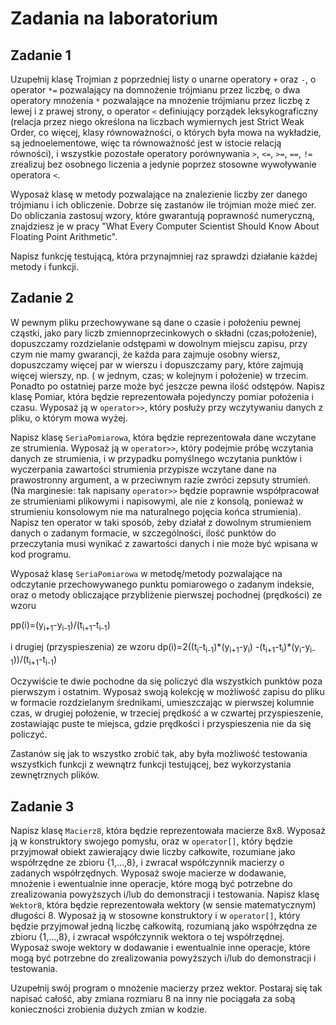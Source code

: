 # Zadania na laboratorium

## Zadanie 1
Uzupełnij klasę Trojmian z poprzedniej listy o unarne operatory ```+``` oraz ```-```, o operator ```*=``` pozwalający 
na domnożenie trójmianu przez liczbę, o dwa operatory mnożenia ```*``` pozwalające na mnożenie trójmianu przez liczbę 
z lewej i z prawej strony, o operator ```<``` definiujący porządek leksykograficzny (relacja przez niego określona 
na liczbach wymiernych jest Strict Weak Order, co więcej, klasy równoważności, o których była mowa na wykładzie, 
są jednoelementowe, więc ta równoważność jest w istocie relacją równości), i wszystkie pozostałe 
operatory porównywania ```>```, ```<=```, ```>=```, ```==```, ```!=``` zrealizuj bez osobnego liczenia 
a jedynie poprzez stosowne wywoływanie operatora ```<```.

Wyposaż klasę w metody pozwalające na znalezienie liczby zer danego trójmianu i ich obliczenie. 
Dobrze się zastanów ile trójmian może mieć zer. Do obliczania zastosuj wzory, 
które gwarantują poprawność numeryczną, znajdziesz je w pracy 
"What Every Computer Scientist Should Know About Floating Point Arithmetic".

Napisz funkcję testującą, która przynajmniej raz sprawdzi działanie każdej metody i funkcji.

## Zadanie 2
W pewnym pliku przechowywane są dane o czasie i położeniu pewnej cząstki, jako pary liczb zmiennoprzecinkowych 
o składni (czas;położenie), dopuszczamy rozdzielanie odstępami w dowolnym miejscu zapisu, przy czym nie mamy gwarancji, 
że każda para zajmuje osobny wiersz, dopuszczamy więcej par w wierszu i dopuszczamy pary, które zajmują więcej wierszy, 
np. ( w jednym, czas; w kolejnym i położenie) w trzecim. Ponadto po ostatniej parze może być jeszcze pewna ilość odstępów.
Napisz klasę Pomiar, która będzie reprezentowała pojedynczy pomiar położenia i czasu. 
Wyposaż ją w ```operator>>```, który posłuży przy wczytywaniu danych z pliku, o którym mowa wyżej.

Napisz klasę ```SeriaPomiarowa```, która będzie reprezentowała dane wczytane ze strumienia. Wyposaż ją w ```operator>>```, 
który podejmie próbę wczytania danych ze strumienia, i w przypadku pomyślnego wczytania punktów i wyczerpania 
zawartości strumienia przypisze wczytane dane na prawostronny argument, a w przeciwnym razie zwróci zepsuty strumień. 
(Na marginesie: tak napisany ```operator>>``` będzie poprawnie współpracował ze strumieniami plikowymi i napisowymi, 
ale nie z konsolą, ponieważ w strumieniu konsolowym nie ma naturalnego pojęcia końca strumienia). 
Napisz ten operator w taki sposób, żeby działał z dowolnym strumieniem danych o zadanym formacie, 
w szczególności, ilość punktów do przeczytania musi wynikać z zawartości danych i nie może być wpisana w kod programu.

Wyposaż klasę ```SeriaPomiarowa``` w metodę/metody pozwalające na odczytanie przechowywanego punktu pomiarowego 
o zadanym indeksie, oraz o metody obliczające przybliżenie pierwszej pochodnej (prędkości) ze wzoru

pp(i)=(y<sub>i+1</sub>-y<sub>i-1</sub>)/(t<sub>i+1</sub>-t<sub>i-1</sub>)

i drugiej (przyspieszenia) ze wzoru
dp(i)=2((t<sub>i</sub>-t<sub>i-1</sub>)\*(y<sub>i+1</sub>-y<sub>i</sub>) -(t<sub>i+1</sub>-t<sub>i</sub>)\*(y<sub>i</sub>-y<sub>i-1</sub>))/(t<sub>i+1</sub>-t<sub>i-1</sub>)

Oczywiście te dwie pochodne da się policzyć dla wszystkich punktów poza pierwszym i ostatnim.
Wyposaż swoją kolekcję w możliwość zapisu do pliku w formacie rozdzielanym średnikami, 
umieszczając w pierwszej kolumnie czas, w drugiej położenie, w trzeciej prędkość a w czwartej przyspieszenie, 
zostawiając puste te miejsca, gdzie prędkości i przyspieszenia nie da się policzyć.

Zastanów się jak to wszystko zrobić tak, aby była możliwość testowania wszystkich funkcji z wewnątrz funkcji testującej, 
bez wykorzystania zewnętrznych plików.

## Zadanie 3
Napisz klasę ```Macierz8```, która będzie reprezentowała macierze 8x8. Wyposaż ją w konstruktory swojego pomysłu, oraz w ```operator[]```, który będzie przyjmował obiekt zawierający dwie liczby całkowite, rozumiane jako współrzędne ze zbioru {1,...,8}, i zwracał współczynnik macierzy o zadanych współrzędnych. Wyposaż swoje macierze w dodawanie, mnożenie i ewentualnie inne operacje, które mogą być potrzebne do zrealizowania powyższych i/lub do demonstracji i testowania.
Napisz klasę ```Wektor8```, która będzie reprezentowała wektory (w sensie matematycznym) długości 8. Wyposaż ją w stosowne konstruktory i w ```operator[]```, który będzie przyjmował jedną liczbę całkowitą, rozumianą jako współrzędna ze zbioru {1,...,8}, i zwracał współczynnik wektora o tej współrzędnej. Wyposaż swoje wektory w dodawanie i ewentualnie inne operacje, które mogą być potrzebne do zrealizowania powyższych i/lub do demonstracji i testowania.

Uzupełnij swój program o mnożenie macierzy przez wektor. Postaraj się tak napisać całość, aby zmiana rozmiaru 8 na inny nie pociągała za sobą konieczności zrobienia dużych zmian w kodzie.